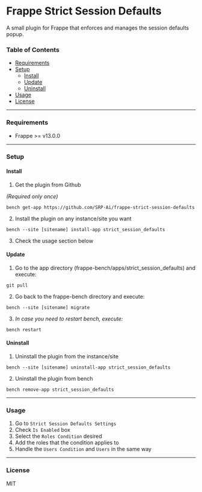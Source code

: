 # Frappe Strict Session Defaults
A small plugin for Frappe that enforces and manages the session defaults popup.

### Table of Contents
<ul>
    <li><a href="#requirements">Requirements</a></li>
    <li>
        <a href="#setup">Setup</a>
        <ul>
            <li><a href="#install">Install</a></li>
            <li><a href="#update">Update</a></li>
            <li><a href="#uninstall">Uninstall</a></li>
        </ul>
    </li>
    <li><a href="#usage">Usage</a></li>
    <li><a href="#license">License</a></li>
</ul>

---

### Requirements
- Frappe >= v13.0.0

---

### Setup

#### Install
1. Get the plugin from Github

*(Required only once)*

`bench get-app https://github.com/SRP-Ai/frappe-strict-session-defaults`

2. Install the plugin on any instance/site you want

`bench --site [sitename] install-app strict_session_defaults`

3. Check the usage section below

#### Update
1. Go to the app directory (frappe-bench/apps/strict_session_defaults) and execute:

`git pull`

2. Go back to the frappe-bench directory and execute:

`bench --site [sitename] migrate`

3. *In case you need to restart bench, execute:*

`bench restart`

#### Uninstall
1. Uninstall the plugin from the instance/site

`bench --site [sitename] uninstall-app strict_session_defaults`

2. Uninstall the plugin from bench

`bench remove-app strict_session_defaults`

---

### Usage
1. Go to `Strict Session Defaults Settings`
2. Check `Is Enabled` box
3. Select the `Roles Condition` desired
4. Add the roles that the condition applies to
5. Handle the `Users Condition` and `Users` in the same way

---

### License
MIT
